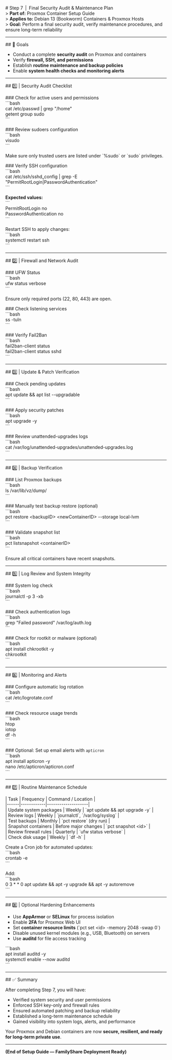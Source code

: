 \# Step 7 \| Final Security Audit \& Maintenance Plan  
\> **Part of:** Proxmox Container Setup Guide  
\> **Applies to:** Debian 13 \(Bookworm\) Containers \& Proxmox Hosts  
\> **Goal:** Perform a final security audit, verify maintenance procedures, and ensure long-term reliability  

---

\## 📘 Goals  

- Conduct a complete **security audit** on Proxmox and containers  
- Verify **firewall, SSH, and permissions**  
- Establish **routine maintenance and backup policies**  
- Enable **system health checks and monitoring alerts**  

---

\## 1️⃣ \| Security Audit Checklist  

\### Check for active users and permissions  
\`\`\`bash  
cat /etc/passwd \| grep "/home"  
getent group sudo  
\`\`\`  

\### Review sudoers configuration  
\`\`\`bash  
visudo  
\`\`\`  

Make sure only trusted users are listed under \`%sudo\` or \`sudo\` privileges.  

\### Verify SSH configuration  
\`\`\`bash  
cat /etc/ssh/sshd_config \| grep -E "PermitRootLogin\|PasswordAuthentication"  
\`\`\`  

**Expected values:**  
\`\`\`  
PermitRootLogin no  
PasswordAuthentication no  
\`\`\`  

Restart SSH to apply changes:  
\`\`\`bash  
systemctl restart ssh  
\`\`\`  

---

\## 2️⃣ \| Firewall and Network Audit  

\### UFW Status  
\`\`\`bash  
ufw status verbose  
\`\`\`  

Ensure only required ports \(22, 80, 443\) are open.  

\### Check listening services  
\`\`\`bash  
ss -tuln  
\`\`\`  

\### Verify Fail2Ban  
\`\`\`bash  
fail2ban-client status  
fail2ban-client status sshd  
\`\`\`  

---

\## 3️⃣ \| Update \& Patch Verification  

\### Check pending updates  
\`\`\`bash  
apt update \&\& apt list --upgradable  
\`\`\`  

\### Apply security patches  
\`\`\`bash  
apt upgrade -y  
\`\`\`  

\### Review unattended-upgrades logs  
\`\`\`bash  
cat /var/log/unattended-upgrades/unattended-upgrades.log  
\`\`\`  

---

\## 4️⃣ \| Backup Verification  

\### List Proxmox backups  
\`\`\`bash  
ls /var/lib/vz/dump/  
\`\`\`  

\### Manually test backup restore \(optional\)  
\`\`\`bash  
pct restore \<backupID\> \<newContainerID\> --storage local-lvm  
\`\`\`  

\### Validate snapshot list  
\`\`\`bash  
pct listsnapshot \<containerID\>  
\`\`\`  

Ensure all critical containers have recent snapshots.  

---

\## 5️⃣ \| Log Review and System Integrity  

\### System log check  
\`\`\`bash  
journalctl -p 3 -xb  
\`\`\`  

\### Check authentication logs  
\`\`\`bash  
grep "Failed password" /var/log/auth.log  
\`\`\`  

\### Check for rootkit or malware \(optional\)  
\`\`\`bash  
apt install chkrootkit -y  
chkrootkit  
\`\`\`  

---

\## 6️⃣ \| Monitoring and Alerts  

\### Configure automatic log rotation  
\`\`\`bash  
cat /etc/logrotate.conf  
\`\`\`  

\### Check resource usage trends  
\`\`\`bash  
htop  
iotop  
df -h  
\`\`\`  

\### Optional: Set up email alerts with `apticron`  
\`\`\`bash  
apt install apticron -y  
nano /etc/apticron/apticron.conf  
\`\`\`  

---

\## 7️⃣ \| Routine Maintenance Schedule  

\| Task \| Frequency \| Command / Location \|  
\|------\|------------\|--------------------\|  
\| Update system packages \| Weekly \| \`apt update \&\& apt upgrade -y\` \|  
\| Review logs \| Weekly \| \`journalctl\`, \`/var/log/syslog\` \|  
\| Test backups \| Monthly \| \`pct restore\` \(dry run\) \|  
\| Snapshot containers \| Before major changes \| \`pct snapshot \<id\>\` \|  
\| Review firewall rules \| Quarterly \| \`ufw status verbose\` \|  
\| Check disk usage \| Weekly \| \`df -h\` \|  

Create a Cron job for automated updates:  
\`\`\`bash  
crontab -e  
\`\`\`  

Add:  
\`\`\`bash  
0 3 * * 0 apt update \&\& apt -y upgrade \&\& apt -y autoremove  
\`\`\`  

---

\## 8️⃣ \| Optional Hardening Enhancements  

- Use **AppArmor** or **SELinux** for process isolation  
- Enable **2FA** for Proxmox Web UI  
- Set **container resource limits** \(\`pct set \<id\> -memory 2048 -swap 0\`\)  
- Disable unused kernel modules \(e.g., USB, Bluetooth\) on servers  
- Use **auditd** for file access tracking  

\`\`\`bash  
apt install auditd -y  
systemctl enable --now auditd  
\`\`\`  

---

\## ✅ Summary  

After completing Step 7, you will have:  

- Verified system security and user permissions  
- Enforced SSH key-only and firewall rules  
- Ensured automated patching and backup reliability  
- Established a long-term maintenance schedule  
- Gained visibility into system logs, alerts, and performance  

Your Proxmox and Debian containers are now **secure, resilient, and ready for long-term private use**.  

---

**\(End of Setup Guide — FamilyShare Deployment Ready\)**
